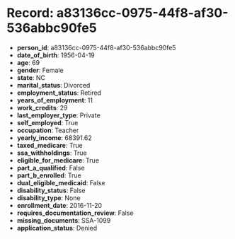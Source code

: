 # Record: a83136cc-0975-44f8-af30-536abbc90fe5

- **person_id**: a83136cc-0975-44f8-af30-536abbc90fe5
- **date_of_birth**: 1956-04-19
- **age**: 69
- **gender**: Female
- **state**: NC
- **marital_status**: Divorced
- **employment_status**: Retired
- **years_of_employment**: 11
- **work_credits**: 29
- **last_employer_type**: Private
- **self_employed**: True
- **occupation**: Teacher
- **yearly_income**: 68391.62
- **taxed_medicare**: True
- **ssa_withholdings**: True
- **eligible_for_medicare**: True
- **part_a_qualified**: False
- **part_b_enrolled**: True
- **dual_eligible_medicaid**: False
- **disability_status**: False
- **disability_type**: None
- **enrollment_date**: 2016-11-20
- **requires_documentation_review**: False
- **missing_documents**: SSA-1099
- **application_status**: Denied